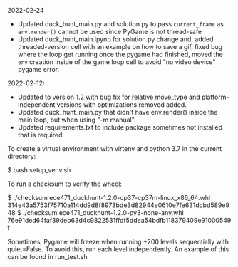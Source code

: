 2022-02-24

* Updated duck_hunt_main.py and solution.py to pass `current_frame` as `env.render()` cannot be used since PyGame is not thread-safe
* Updated duck_hunt_main.ipynb for solution.py change and, added threaded-version cell with an example on how to save a gif, fixed bug where the loop get running once the pygame had finished, moved the `env` creation inside of the game loop cell to avoid "no video device" pygame error.


2022-02-12:  

*  Updated to version 1.2 with bug fix for relative move_type and platform-independent versions with optimizations removed added. 
* Updated duck_hunt_main.py that didn't have env.render() inside the main loop, but when using "-m manual".
* Updated requirements.txt to include package sometimes not installed that is required.

To create a virtual environment with virtenv and python 3.7 in the current directory:

$ bash setup_venv.sh <name of your environment>

To run a checksum to verify the wheel:

$ ./checksum ece471_duckhunt-1.2.0-cp37-cp37m-linux_x86_64.whl 314e43a5753f75710a114dd9d8f8973bde3d82944e0610e7fe631dcbd589e948 
$ ./checksum ece471_duckhunt-1.2.0-py3-none-any.whl 76e91ded64faf39deb63d4c9822531ffdf5ddea54bdfb118379409e91000549f 


Sometimes, Pygame will freeze when running +200 levels sequentially with quiet=False.  To avoid this, run each level independently.  An example of this can be found in run_test.sh 